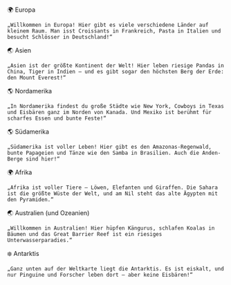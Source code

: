 🌍 Europa

    „Willkommen in Europa! Hier gibt es viele verschiedene Länder auf kleinem Raum. Man isst Croissants in Frankreich, Pasta in Italien und besucht Schlösser in Deutschland!“

🌏 Asien

    „Asien ist der größte Kontinent der Welt! Hier leben riesige Pandas in China, Tiger in Indien – und es gibt sogar den höchsten Berg der Erde: den Mount Everest!“

🌎 Nordamerika

    „In Nordamerika findest du große Städte wie New York, Cowboys in Texas und Eisbären ganz im Norden von Kanada. Und Mexiko ist berühmt für scharfes Essen und bunte Feste!“

🌎 Südamerika

    „Südamerika ist voller Leben! Hier gibt es den Amazonas-Regenwald, bunte Papageien und Tänze wie den Samba in Brasilien. Auch die Anden-Berge sind hier!“

🌍 Afrika

    „Afrika ist voller Tiere – Löwen, Elefanten und Giraffen. Die Sahara ist die größte Wüste der Welt, und am Nil steht das alte Ägypten mit den Pyramiden.“

🌏 Australien (und Ozeanien)

    „Willkommen in Australien! Hier hüpfen Kängurus, schlafen Koalas in Bäumen und das Great Barrier Reef ist ein riesiges Unterwasserparadies.“

❄️ Antarktis

    „Ganz unten auf der Weltkarte liegt die Antarktis. Es ist eiskalt, und nur Pinguine und Forscher leben dort – aber keine Eisbären!“